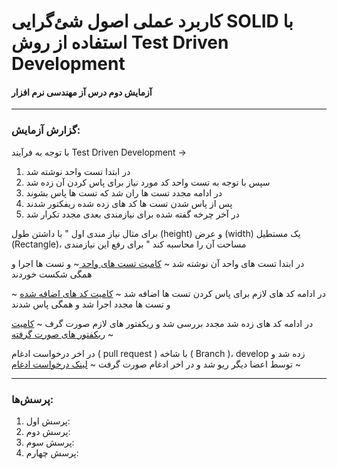 # کاربرد عملی اصول شئ‌گرایی SOLID با استفاده از روش Test Driven Development
#### آزمایش دوم درس آز مهندسی نرم افزار 
---
### گزارش آزمایش:
با توجه به فرآیند Test Driven Development ->
1. در ابتدا تست واحد نوشته شد
2. سپس با توجه به تست واحد کد مورد نیاز برای پاس کردن آن زده شد
3. در ادامه مجدد تست ها ران شد که تست ها پاس بشوند
4. پس از پاس شدن تست ها کد های زده شده ریفکتور شدند
5. در آخر چرخه گفته شده برای نیازمندی بعدی مجدد تکرار شد

برای مثال نیاز مندی اول " با داشتن طول (height) و عرض (width) یک مستطیل (Rectangle)، مساحت آن را محاسبه کند " برای رفع این نیازمندی

در ابتدا تست های واحد آن نوشته شد ~ [کامبت تست های واحد ](https://github.com/amirzgh/SE-Lab-2/commit/b700a3bf3fb9d98568e98e53304cb93cc50da4e1#diff-e7bfbfaa7185148cca1a750aa2fcd390c31bdfe417b049fd44c57983f3830ca8) ~
و تست ها اجرا و همگی شکست خوردند 

در ادامه کد های لازم برای پاس کردن تست ها اضافه شد ~ [کامیت کد های اضافه شده](https://github.com/amirzgh/SE-Lab-2/commit/bad4341c7e79dbe55f2c81ee5d5fc9703945b988#diff-1597d2955516e4d404c9395c883d26475c58b27032926237f062392226c69fe9) ~
و تست ها مجدد اجرا شد و همگی پاس شدند 

در ادامه کد های زده شد مجدد بررسی شد و ریکفتور های لازم صورت گرف ~ [کامیت ریکفتور های صورت گرفته](https://github.com/amirzgh/SE-Lab-2/commit/1a1ad8bad6165be6c283ebeadf391e448da15f75) ~

در اخر درخواست ادغام ( pull request ) با شاخه ( Branch )،  develop زده شد و توسط اعضا دیگر ریو شد و در اخر ادغام صورت گرفت ~ [لینک درخواست ادغام](https://github.com/amirzgh/SE-Lab-2/pull/2) ~


---
### پرسش‌ها:
1. پرسش اول:
2. پرسش دوم:
3. پرسش سوم:
4. پرسش چهارم:
